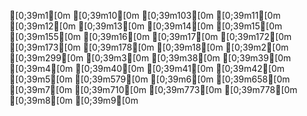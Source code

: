 [0;39m1[0m
[0;39m10[0m
[0;39m103[0m
[0;39m11[0m
[0;39m12[0m
[0;39m13[0m
[0;39m14[0m
[0;39m15[0m
[0;39m155[0m
[0;39m16[0m
[0;39m17[0m
[0;39m172[0m
[0;39m173[0m
[0;39m178[0m
[0;39m18[0m
[0;39m2[0m
[0;39m299[0m
[0;39m3[0m
[0;39m38[0m
[0;39m39[0m
[0;39m4[0m
[0;39m40[0m
[0;39m41[0m
[0;39m42[0m
[0;39m5[0m
[0;39m579[0m
[0;39m6[0m
[0;39m658[0m
[0;39m7[0m
[0;39m710[0m
[0;39m773[0m
[0;39m778[0m
[0;39m8[0m
[0;39m9[0m

